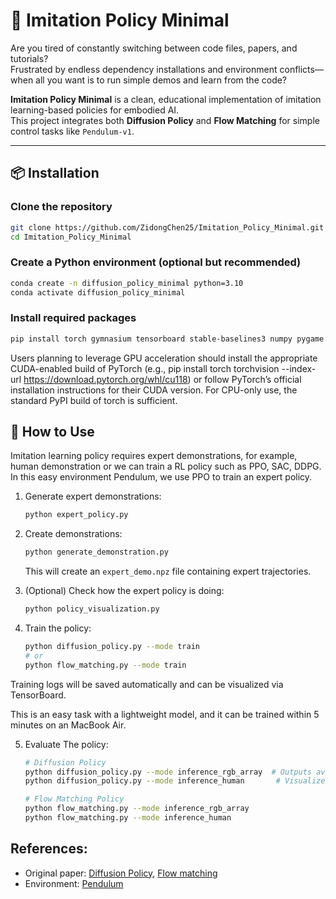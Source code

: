 
# 🤖 Imitation Policy Minimal

Are you tired of constantly switching between code files, papers, and tutorials?  
Frustrated by endless dependency installations and environment conflicts—when all you want is to run simple demos and learn from the code?

**Imitation Policy Minimal** is a clean, educational implementation of imitation learning-based policies for embodied AI.  
This project integrates both **Diffusion Policy** and **Flow Matching** for simple control tasks like `Pendulum-v1`.

---

## 📦 Installation

### Clone the repository

```bash
git clone https://github.com/ZidongChen25/Imitation_Policy_Minimal.git
cd Imitation_Policy_Minimal
```

### Create a Python environment (optional but recommended)

```bash
conda create -n diffusion_policy_minimal python=3.10
conda activate diffusion_policy_minimal
```

### Install required packages

```bash
pip install torch gymnasium tensorboard stable-baselines3 numpy pygame
```
Users planning to leverage GPU acceleration should install the appropriate CUDA-enabled build of PyTorch (e.g., pip install torch torchvision --index-url https://download.pytorch.org/whl/cu118) or follow PyTorch’s official installation instructions for their CUDA version. For CPU-only use, the standard PyPI build of torch is sufficient.

## 🚀 How to Use

Imitation learning policy requires expert demonstrations, for example, human demonstration or we can train a RL policy such as PPO, SAC, DDPG. In this easy environment Pendulum, we use PPO to train an expert policy.

1. Generate expert demonstrations:

   ```bash
   python expert_policy.py
   ```

2. Create demonstrations:

   ```bash
   python generate_demonstration.py
   ```

   This will create an `expert_demo.npz` file containing expert trajectories.

3. (Optional) Check how the expert policy is doing:

   ```bash
   python policy_visualization.py
   ```
4. Train the policy:
    ```bash
    python diffusion_policy.py --mode train  
    # or
    python flow_matching.py --mode train
    ```
Training logs will be saved automatically and can be visualized via TensorBoard. 

This is an easy task with a lightweight model, and it can be trained within 5 minutes on an MacBook Air.

5. Evaluate The policy:
   ```bash
   # Diffusion Policy
   python diffusion_policy.py --mode inference_rgb_array  # Outputs average reward over 5 episodes
   python diffusion_policy.py --mode inference_human       # Visualizes 1 episode

   # Flow Matching Policy
   python flow_matching.py --mode inference_rgb_array      
   python flow_matching.py --mode inference_human
   ```
## References:
- Original paper: [Diffusion Policy](https://arxiv.org/abs/2303.04137v5),
                  [Flow matching](https://arxiv.org/abs/2210.02747)
- Environment: [Pendulum](https://gymnasium.farama.org/environments/classic_control/pendulum/)